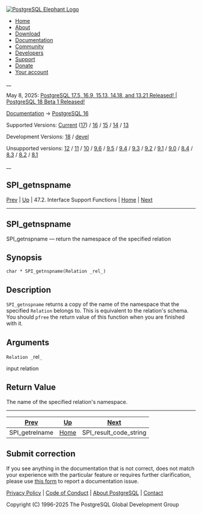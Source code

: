 [ ![PostgreSQL Elephant Logo](/media/img/about/press/elephant.png) ](/)

  * [Home](/ "Home")
  * [About](/about/ "About")
  * [Download](/download/ "Download")
  * [Documentation](/docs/ "Documentation")
  * [Community](/community/ "Community")
  * [Developers](/developer/ "Developers")
  * [Support](/support/ "Support")
  * [Donate](/about/donate/ "Donate")
  * [Your account](/account/ "Your account")

__

May 8, 2025: [ PostgreSQL 17.5, 16.9, 15.13, 14.18, and 13.21 Released! ](/about/news/postgresql-175-169-1513-1418-and-1321-released-3072/) | [ PostgreSQL 18 Beta 1 Released! ](/about/news/postgresql-18-beta-1-released-3070/)

[Documentation](/docs/ "Documentation") -> [PostgreSQL
16](/docs/16/index.html)

Supported Versions: [Current](/docs/current/spi-spi-getnspname.html
"PostgreSQL 17 - SPI_getnspname") ([17](/docs/17/spi-spi-getnspname.html
"PostgreSQL 17 - SPI_getnspname")) / [16](/docs/16/spi-spi-getnspname.html
"PostgreSQL 16 - SPI_getnspname") / [15](/docs/15/spi-spi-getnspname.html
"PostgreSQL 15 - SPI_getnspname") / [14](/docs/14/spi-spi-getnspname.html
"PostgreSQL 14 - SPI_getnspname") / [13](/docs/13/spi-spi-getnspname.html
"PostgreSQL 13 - SPI_getnspname")

Development Versions: [18](/docs/18/spi-spi-getnspname.html "PostgreSQL 18 -
SPI_getnspname") / [devel](/docs/devel/spi-spi-getnspname.html "PostgreSQL
devel - SPI_getnspname")

Unsupported versions: [12](/docs/12/spi-spi-getnspname.html "PostgreSQL 12 -
SPI_getnspname") / [11](/docs/11/spi-spi-getnspname.html "PostgreSQL 11 -
SPI_getnspname") / [10](/docs/10/spi-spi-getnspname.html "PostgreSQL 10 -
SPI_getnspname") / [9.6](/docs/9.6/spi-spi-getnspname.html "PostgreSQL 9.6 -
SPI_getnspname") / [9.5](/docs/9.5/spi-spi-getnspname.html "PostgreSQL 9.5 -
SPI_getnspname") / [9.4](/docs/9.4/spi-spi-getnspname.html "PostgreSQL 9.4 -
SPI_getnspname") / [9.3](/docs/9.3/spi-spi-getnspname.html "PostgreSQL 9.3 -
SPI_getnspname") / [9.2](/docs/9.2/spi-spi-getnspname.html "PostgreSQL 9.2 -
SPI_getnspname") / [9.1](/docs/9.1/spi-spi-getnspname.html "PostgreSQL 9.1 -
SPI_getnspname") / [9.0](/docs/9.0/spi-spi-getnspname.html "PostgreSQL 9.0 -
SPI_getnspname") / [8.4](/docs/8.4/spi-spi-getnspname.html "PostgreSQL 8.4 -
SPI_getnspname") / [8.3](/docs/8.3/spi-spi-getnspname.html "PostgreSQL 8.3 -
SPI_getnspname") / [8.2](/docs/8.2/spi-spi-getnspname.html "PostgreSQL 8.2 -
SPI_getnspname") / [8.1](/docs/8.1/spi-spi-getnspname.html "PostgreSQL 8.1 -
SPI_getnspname")

__

SPI_getnspname  
---  
[Prev](spi-spi-getrelname.html "SPI_getrelname")  | [Up](spi-interface-support.html "47.2. Interface Support Functions") | 47.2. Interface Support Functions | [Home](index.html "PostgreSQL 16.9 Documentation") |  [Next](spi-spi-result-code-string.html "SPI_result_code_string")  
  
* * *

## SPI_getnspname

SPI_getnspname — return the namespace of the specified relation

## Synopsis

    
    
    char * SPI_getnspname(Relation _rel_)
    

## Description

`SPI_getnspname` returns a copy of the name of the namespace that the
specified `Relation` belongs to. This is equivalent to the relation's schema.
You should `pfree` the return value of this function when you are finished
with it.

## Arguments

`Relation _`rel`_`

    

input relation

## Return Value

The name of the specified relation's namespace.

* * *

[Prev](spi-spi-getrelname.html "SPI_getrelname")  | [Up](spi-interface-support.html "47.2. Interface Support Functions") |  [Next](spi-spi-result-code-string.html "SPI_result_code_string")  
---|---|---  
SPI_getrelname  | [Home](index.html "PostgreSQL 16.9 Documentation") |  SPI_result_code_string  
  
## Submit correction

If you see anything in the documentation that is not correct, does not match
your experience with the particular feature or requires further clarification,
please use [this form](/account/comments/new/16/spi-spi-getnspname.html/) to
report a documentation issue.

[Privacy Policy](/about/privacypolicy) | [Code of Conduct](/about/policies/coc/) | [About PostgreSQL](/about/) | [Contact](/about/contact/)  

Copyright (C) 1996-2025 The PostgreSQL Global Development Group

